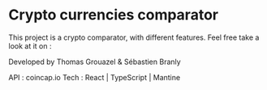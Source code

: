 # Crypto currencies comparator

This project is a crypto comparator, with different features. Feel free take a look at it on :

Developed by Thomas Grouazel & Sébastien Branly

API : coincap.io
Tech : React | TypeScript | Mantine
